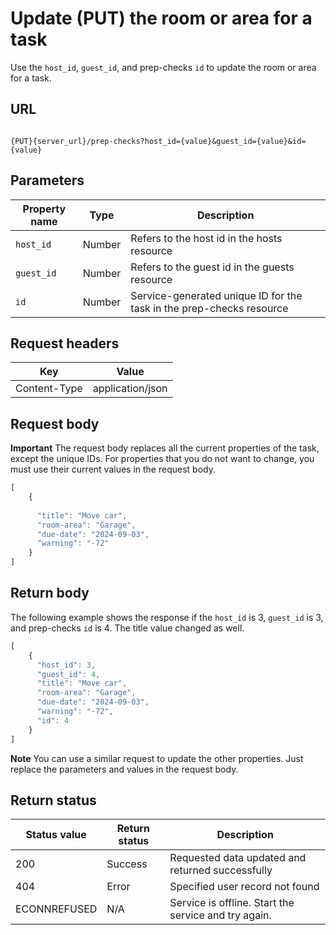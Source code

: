 # Update (PUT) the room or area for a task

Use the `host_id`, `guest_id`, and prep-checks `id` to update the room or area for a task.

## URL

```shell

{PUT}{server_url}/prep-checks?host_id={value}&guest_id={value}&id={value}
```

## Parameters

| Property name | Type | Description |
| ------------- | ----------- | ----------- |
| `host_id` | Number | Refers to the host id in the hosts resource |
| `guest_id` | Number |Refers to the guest id in the guests resource |
| `id` | Number | Service-generated unique ID for the task in the prep-checks resource |

## Request headers

| Key | Value |
|---|---|
| Content-Type | application/json |

## Request body

**Important** The request body replaces all the current properties of the task, except the unique IDs. For properties that you do not want to change, you must use their current values in the request body.

```js
[
    {
      
      "title": "Move car",
      "room-area": "Garage",
      "due-date": "2024-09-03",
      "warning": "-72"
    }
]
```

## Return body

The following example shows the response if the `host_id` is 3, `guest_id` is 3, and prep-checks `id` is 4. The title value changed as well.

```js
[
    {
      "host_id": 3,
      "guest_id": 4,
      "title": "Move car",
      "room-area": "Garage",
      "due-date": "2024-09-03",
      "warning": "-72",
      "id": 4
    }
]
```

**Note** You can use a similar request to update the other properties. Just replace the parameters and values in the request body.

## Return status

| Status value | Return status | Description |
| ------------- | ----------- | ----------- |
| 200 | Success | Requested data updated and returned successfully |
| 404 | Error | Specified user record not found |
| ECONNREFUSED | N/A | Service is offline. Start the service and try again. |
